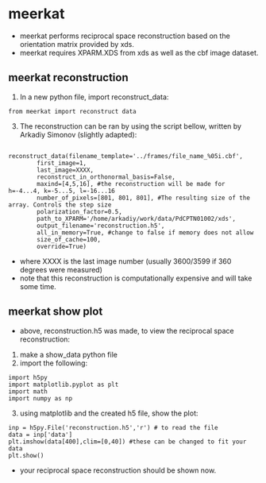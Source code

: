 # meerkat 
- meerkat performs reciprocal space reconstruction based on the orientation matrix provided by xds. 
- meerkat requires XPARM.XDS from xds as well as the cbf image dataset. 
## meerkat reconstruction

1. In a new python file, import reconstruct_data:
```
from meerkat import reconstruct data
```
3. The reconstruction can be ran by using the script bellow, written by Arkadiy Simonov (slightly adapted):
```

reconstruct_data(filename_template='../frames/file_name_%05i.cbf',
        first_image=1,
        last_image=XXXX,
        reconstruct_in_orthonormal_basis=False,
        maxind=[4,5,16], #the reconstruction will be made for h=-4...4, k=-5...5, l=-16...16
        number_of_pixels=[801, 801, 801], #The resulting size of the array. Controls the step size
        polarization_factor=0.5,
        path_to_XPARM='/home/arkadiy/work/data/PdCPTN01002/xds',
        output_filename='reconstruction.h5',
        all_in_memory=True, #change to false if memory does not allow
        size_of_cache=100,
        override=True)
```
- where XXXX is the last image number (usually 3600/3599 if 360 degrees were measured)
- note that this reconstruction is computationally expensive and will take some time. 

## meerkat show plot
- above, reconstruction.h5 was made, to view the reciprocal space reconstruction:
1. make a show_data python file
2. import the following:
```
import h5py
import matplotlib.pyplot as plt
import math
import numpy as np
```
3. using matplotlib and the created h5 file, show the plot:
```
inp = h5py.File('reconstruction.h5','r') # to read the file
data = inp['data']
plt.imshow(data[400],clim=[0,40]) #these can be changed to fit your data
plt.show()
```
- your reciprocal space reconstruction should be shown now. 
